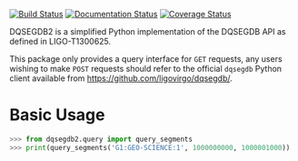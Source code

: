 [![Build Status](https://travis-ci.com/duncanmmacleod/dqsegdb2.svg?branch=master)](https://travis-ci.com/duncanmmacleod/dqsegdb2)
[![Documentation Status](https://readthedocs.org/projects/dqsegdb2/badge/?version=latest)](https://dqsegdb2.readthedocs.io/en/latest/?badge=latest)
[![Coverage Status](https://coveralls.io/repos/github/duncanmmacleod/dqsegdb2/badge.svg?branch=master)](https://coveralls.io/github/duncanmmacleod/dqsegdb2?branch=master)

DQSEGDB2 is a simplified Python implementation of the DQSEGDB API as defined in
LIGO-T1300625.

This package only provides a query interface for `GET` requests, any users
wishing to make `POST` requests should refer to the official `dqsegdb` Python
client available from https://github.com/ligovirgo/dqsegdb/.

# Basic Usage

```python
>>> from dqsegdb2.query import query_segments
>>> print(query_segments('G1:GEO-SCIENCE:1', 1000000000, 1000001000))
```

